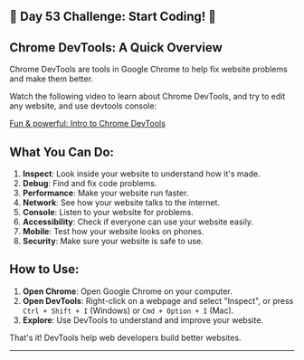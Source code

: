 ## 🚀 Day 53 Challenge: Start Coding! 🚀

## Chrome DevTools: A Quick Overview

Chrome DevTools are tools in Google Chrome to help fix website problems and make them better.

Watch the following video to learn about Chrome DevTools, and try to edit any website, and use devtools console:

[Fun & powerful: Intro to Chrome DevTools](https://www.youtube.com/watch?v=t1c5tNPpXjs)

## What You Can Do:

1. **Inspect**: Look inside your website to understand how it's made.
2. **Debug**: Find and fix code problems.
3. **Performance**: Make your website run faster.
4. **Network**: See how your website talks to the internet.
5. **Console**: Listen to your website for problems.
6. **Accessibility**: Check if everyone can use your website easily.
7. **Mobile**: Test how your website looks on phones.
8. **Security**: Make sure your website is safe to use.

## How to Use:

1. **Open Chrome**: Open Google Chrome on your computer.
2. **Open DevTools**: Right-click on a webpage and select "Inspect", or press `Ctrl + Shift + I` (Windows) or `Cmd + Option + I` (Mac).
3. **Explore**: Use DevTools to understand and improve your website.

That's it! DevTools help web developers build better websites.

---
